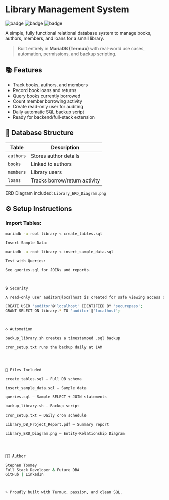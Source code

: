 # Library Management System

![badge](https://img.shields.io/badge/SQL-Relational%20Database-blue)
![badge](https://img.shields.io/badge/MariaDB-Termux-lightgrey)
![badge](https://img.shields.io/badge/Project-Complete-brightgreen)

A simple, fully functional relational database system to manage books, authors, members, and loans for a small library.

> Built entirely in **MariaDB (Termux)** with real-world use cases, automation, permissions, and backup scripting.


## 📚 Features

- Track books, authors, and members
- Record book loans and returns
- Query books currently borrowed
- Count member borrowing activity
- Create read-only user for auditing
- Daily automatic SQL backup script
- Ready for backend/full-stack extension


## 🧱 Database Structure

| Table     | Description                     |
|-----------|---------------------------------|
| `authors` | Stores author details           |
| `books`   | Linked to authors               |
| `members` | Library users                   |
| `loans`   | Tracks borrow/return activity   |

ERD Diagram included: `Library_ERD_Diagram.png`


## ⚙️ Setup Instructions

### Import Tables:
```bash
mariadb -u root library < create_tables.sql

Insert Sample Data:

mariadb -u root library < insert_sample_data.sql

Test with Queries:

See queries.sql for JOINs and reports.



🔒 Security

A read-only user auditor@localhost is created for safe viewing access only:

CREATE USER 'auditor'@'localhost' IDENTIFIED BY 'securepass';
GRANT SELECT ON library.* TO 'auditor'@'localhost';



♻️ Automation

backup_library.sh creates a timestamped .sql backup

cron_setup.txt runs the backup daily at 1AM




📁 Files Included

create_tables.sql — Full DB schema

insert_sample_data.sql — Sample data

queries.sql — Sample SELECT + JOIN statements

backup_library.sh — Backup script

cron_setup.txt — Daily cron schedule

Library_DB_Project_Report.pdf — Summary report

Library_ERD_Diagram.png — Entity-Relationship Diagram




🧑‍💻 Author

Stephen Toomey
Full Stack Developer & Future DBA
GitHub | LinkedIn



> Proudly built with Termux, passion, and clean SQL.

